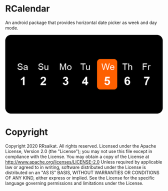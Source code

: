 # RCalendar
An android package that provides horizontal date picker as week and day mode.

![Feature Image](https://github.com/rrsaikat/RCalendar/blob/master/app/banner.png)

# Copyright
Copyright 2020 RRsaikat. All rights reserved.
Licensed under the Apache License, Version 2.0 (the "License");
you may not use this file except in compliance with the License.
You may obtain a copy of the License at
http://www.apache.org/licenses/LICENSE-2.0
Unless required by applicable law or agreed to in writing, software
distributed under the License is distributed on an "AS IS" BASIS,
WITHOUT WARRANTIES OR CONDITIONS OF ANY KIND, either express or implied.
See the License for the specific language governing permissions and
limitations under the License.
